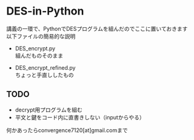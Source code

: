 # DES-in-Python  
講義の一環で、PythonでDESプログラムを組んだのでここに置いておきます  
以下ファイルの簡易的な説明

* DES_encrypt.py  
組んだものそのまま  


* DES_encrypt_refined.py  
ちょっと手直ししたもの

## TODO
* decrypt用プログラムを組む
* 平文と鍵をコード内に直書きしない（inputからやる）  

何かあったらconvergence7120[at]gmail.comまで
